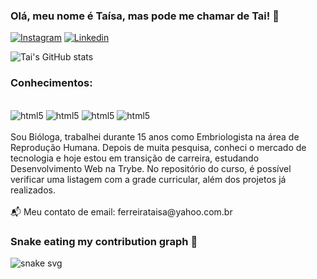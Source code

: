 ### Olá, meu nome é Taísa, mas pode me chamar de Tai! 🙂

[![Instagram](https://img.shields.io/badge/Instagram-E4405F?style=for-the-badge&logo=instagram&logoColor=white)](https://www.instagram.com/ferreirataisa)
[![Linkedin](https://img.shields.io/badge/LinkedIn-0077B5?style=for-the-badge&logo=linkedin&logoColor=white)](https://www.linkedin.com/in/taisaferreira)

![Tai's GitHub stats](https://github-readme-stats.vercel.app/api?username=ferreirataisa&show_icons=true&theme=dracula) 
### Conhecimentos:
<div style="display: inline_block"><br/>
<image alineg=center alt="html5" src="https://img.shields.io/badge/HTML5-E34F26?style=for-the-badge&logo=html5&logoColor=white" />
<image alineg=center alt="html5" src="https://img.shields.io/badge/CSS-239120?&style=for-the-badge&logo=css3&logoColor=white" />
<image alineg=center alt="html5" src="https://img.shields.io/badge/JavaScript-F7DF1E?style=for-the-badge&logo=javascript&logoColor=black" />
<image alineg=center alt="html5" src="https://img.shields.io/badge/React-20232A?style=for-the-badge&logo=react&logoColor=61DAFB" />
</div> 
<br/>
Sou Bióloga, trabalhei durante 15 anos como Embriologista na área de Reprodução Humana. Depois de muita pesquisa, conheci o mercado de tecnologia e hoje estou em transição de carreira, estudando Desenvolvimento Web na Trybe. No repositório do curso, é possível verificar uma listagem com a grade curricular, além dos projetos já realizados.
<br/>
<br/> 
📬 Meu contato de email: ferreirataisa@yahoo.com.br
<br/>

### Snake eating my contribution graph :snake:
![snake svg](https://github.com/ferreirataisa/ferreirataisa/blob/output/github-contribution-grid-snake.svg) 
